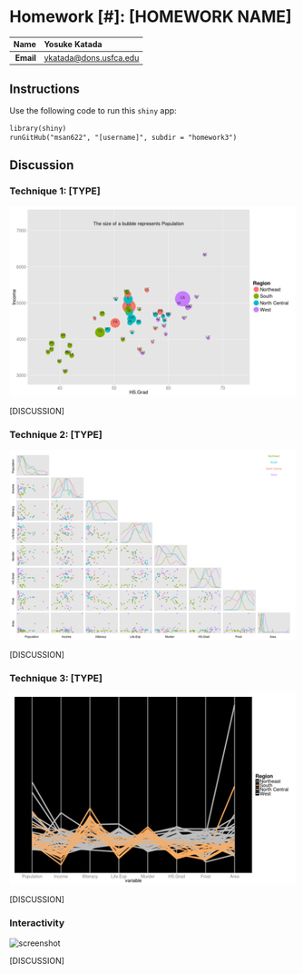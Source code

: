 Homework [#]: [HOMEWORK NAME]
==============================

| **Name**  | Yosuke Katada  |
|----------:|:-------------|
| **Email** | ykatada@dons.usfca.edu |

## Instructions ##

Use the following code to run this `shiny` app:

```
library(shiny)
runGitHub("msan622", "[username]", subdir = "homework3")
```

## Discussion ##

### Technique 1: [TYPE] ###

![technique1](technique1.png)

[DISCUSSION]

### Technique 2: [TYPE] ###

![technique2](technique2.png)

[DISCUSSION]

### Technique 3: [TYPE] ###

![technique3](technique3.png)

[DISCUSSION]

### Interactivity ###

![screenshot](screenshot.png)

[DISCUSSION]


